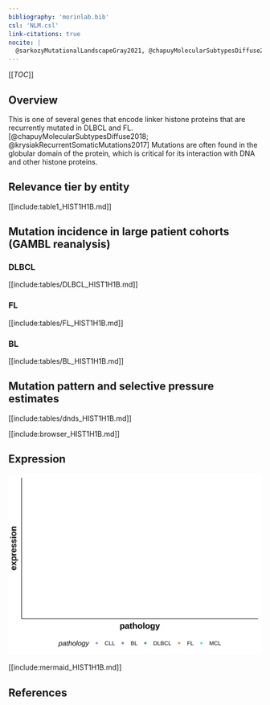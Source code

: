```yaml
---
bibliography: 'morinlab.bib'
csl: 'NLM.csl'
link-citations: true
nocite: |
  @sarkozyMutationalLandscapeGray2021, @chapuyMolecularSubtypesDiffuse2018, @krysiakRecurrentSomaticMutations2017, 
---
```

[[_TOC_]]

## Overview
This is one of several genes that encode linker histone proteins that are recurrently mutated in DLBCL and FL.[@chapuyMolecularSubtypesDiffuse2018; @krysiakRecurrentSomaticMutations2017] Mutations are often found in the globular domain of the protein, which is critical for its interaction with DNA and other histone proteins. 


## Relevance tier by entity

[[include:table1_HIST1H1B.md]]

## Mutation incidence in large patient cohorts (GAMBL reanalysis)

### DLBCL
[[include:tables/DLBCL_HIST1H1B.md]]

### FL
[[include:tables/FL_HIST1H1B.md]]

### BL
[[include:tables/BL_HIST1H1B.md]]

## Mutation pattern and selective pressure estimates

[[include:tables/dnds_HIST1H1B.md]]

[[include:browser_HIST1H1B.md]]

## Expression
![](images/gene_expression/HIST1H1B_by_pathology.svg)
<!-- ORIGIN: krysiakRecurrentSomaticMutations2017b -->
<!-- PMBL: sarkozyMutationalLandscapeGray2021a -->
<!-- FL: krysiakRecurrentSomaticMutations2017b -->
<!-- DLBCL: chapuyMolecularSubtypesDiffuse2018b -->

[[include:mermaid_HIST1H1B.md]]

## References
